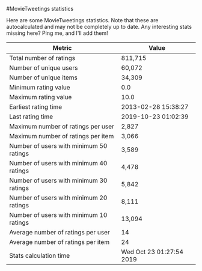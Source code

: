 #MovieTweetings statistics

Here are some MovieTweetings statistics. Note that these are autocalculated and may not be completely up to date. Any interesting stats missing here? Ping me, and I'll add them!

Metric | Value
--- | ---
Total number of ratings                 | 811,715
Number of unique users                  | 60,072
Number of unique items                  | 34,309
Minimum rating value                    | 0.0
Maximum rating value                    | 10.0
Earliest rating time                    | 2013-02-28 15:38:27
Last rating time                        | 2019-10-23 01:02:39
Maximum number of ratings per user      | 2,827
Maximum number of ratings per item      | 3,066
Number of users with minimum 50 ratings | 3,589
Number of users with minimum 40 ratings | 4,478
Number of users with minimum 30 ratings | 5,842
Number of users with minimum 20 ratings | 8,111
Number of users with minimum 10 ratings | 13,094
Average number of ratings per user      | 14
Average number of ratings per item      | 24
Stats calculation time                  | Wed Oct 23 01:27:54 2019

